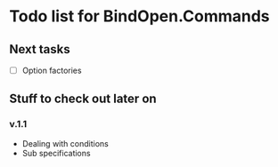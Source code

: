 Todo list for BindOpen.Commands
====

## Next tasks

- [ ] Option factories

## Stuff to check out later on

### v.1.1

* Dealing with conditions
* Sub specifications
